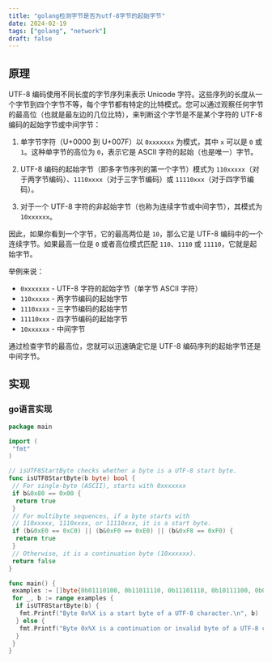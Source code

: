 ```yaml
---
title: "golang检测字节是否为utf-8字节的起始字节"
date: 2024-02-19
tags: ["golang", "network"]
draft: false
---
```


## 原理

UTF-8 编码使用不同长度的字节序列来表示 Unicode 字符。这些序列的长度从一个字节到四个字节不等，每个字节都有特定的比特模式。您可以通过观察任何字节的最高位（也就是最左边的几位比特），来判断这个字节是不是某个字符的 UTF-8 编码的起始字节或中间字节：

1. 单字节字符（U+0000 到 U+007F）以 `0xxxxxxx` 为模式，其中 `x` 可以是 `0` 或 `1`。这种单字节的高位为 `0`，表示它是 ASCII 字符的起始（也是唯一）字节。

2. UTF-8 编码的起始字节（即多字节序列的第一个字节）模式为 `110xxxxx`（对于两字节编码）、`1110xxxx`（对于三字节编码）或 `11110xxx`（对于四字节编码）。

3. 对于一个 UTF-8 字符的非起始字节（也称为连续字节或中间字节），其模式为 `10xxxxxx`。

因此，如果你看到一个字节，它的最高两位是 `10`，那么它是 UTF-8 编码中的一个连续字节。如果最高一位是 `0` 或者高位模式匹配 `110`、`1110` 或 `11110`，它就是起始字节。

举例来说：

- `0xxxxxxx` - UTF-8 字符的起始字节（单字节 ASCII 字符）
- `110xxxxx` - 两字节编码的起始字节
- `1110xxxx` - 三字节编码的起始字节
- `11110xxx` - 四字节编码的起始字节
- `10xxxxxx` - 中间字节

通过检查字节的最高位，您就可以迅速确定它是 UTF-8 编码序列的起始字节还是中间字节。

## 实现

### go语言实现

```go
package main

import (
 "fmt"
)

// isUTF8StartByte checks whether a byte is a UTF-8 start byte.
func isUTF8StartByte(b byte) bool {
 // For single-byte (ASCII), starts with 0xxxxxxx
 if b&0x80 == 0x00 {
  return true
 }
 // For multibyte sequences, if a byte starts with
 // 110xxxxx, 1110xxxx, or 11110xxx, it is a start byte.
 if (b&0xE0 == 0xC0) || (b&0xF0 == 0xE0) || (b&0xF8 == 0xF0) {
  return true
 }
 // Otherwise, it is a continuation byte (10xxxxxx).
 return false
}

func main() {
 examples := []byte{0b01110100, 0b11011110, 0b11101110, 0b10111100, 0b00111100}
 for _, b := range examples {
  if isUTF8StartByte(b) {
   fmt.Printf("Byte 0x%X is a start byte of a UTF-8 character.\n", b)
  } else {
   fmt.Printf("Byte 0x%X is a continuation or invalid byte of a UTF-8 character.\n", b)
  }
 }
}
```

